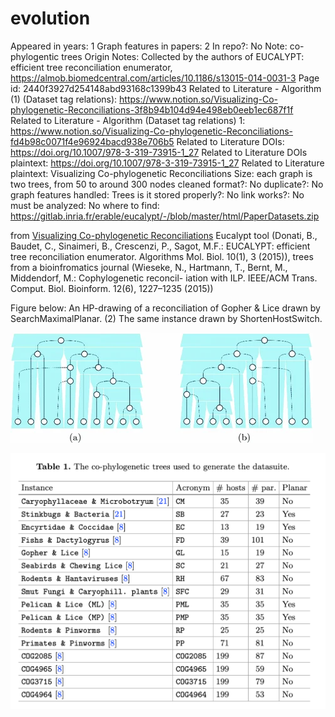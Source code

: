 # evolution

Appeared in years: 1
Graph features in papers: 2
In repo?: No
Note: co-phylogentic trees
Origin Notes: Collected by the authors of EUCALYPT: efficient tree reconciliation enumerator, https://almob.biomedcentral.com/articles/10.1186/s13015-014-0031-3
Page id: 2440f3927d254148abd93168c1399b43
Related to Literature - Algorithm (1) (Dataset tag relations): https://www.notion.so/Visualizing-Co-phylogenetic-Reconciliations-3f8b94b104d94e498eb0eeb1ec687f1f
Related to Literature - Algorithm (Dataset tag relations) 1: https://www.notion.so/Visualizing-Co-phylogenetic-Reconciliations-fd4b98c0071f4e96924bacd938e706b5
Related to Literature DOIs: https://doi.org/10.1007/978-3-319-73915-1_27
Related to Literature DOIs plaintext: https://doi.org/10.1007/978-3-319-73915-1_27
Related to Literature plaintext: Visualizing Co-phylogenetic Reconciliations
Size: each graph is two trees, from 50 to around 300 nodes
cleaned format?: No
duplicate?: No
graph features handled: Trees
is it stored properly?: No
link works?: No
must be analyzed: No
where to find: https://gitlab.inria.fr/erable/eucalypt/-/blob/master/html/PaperDatasets.zip

from [Visualizing Co-phylogenetic Reconciliations](https://www.notion.so/Visualizing-Co-phylogenetic-Reconciliations-fd4b98c0071f4e96924bacd938e706b5) 
Eucalypt tool (Donati, B., Baudet, C., Sinaimeri, B., Crescenzi, P., Sagot, M.F.: EUCALYPT:
efficient tree reconciliation enumerator. Algorithms Mol. Biol. 10(1), 3 (2015)), trees from a bioinfromatics journal (Wieseke, N., Hartmann, T., Bernt, M., Middendorf, M.: Cophylogenetic reconcil-
iation with ILP. IEEE/ACM Trans. Comput. Biol. Bioinform. 12(6), 1227–1235
(2015))

Figure below: An HP-drawing of a reconciliation of Gopher & Lice drawn by SearchMaximalPlanar. (2) The same instance drawn by ShortenHostSwitch.

![Untitled](evolution%202440f3927d254148abd93168c1399b43/Untitled.png)

![evolu.png](evolution%202440f3927d254148abd93168c1399b43/evolu.png)